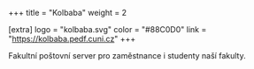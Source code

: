 +++
title = "Kolbaba"
weight = 2

[extra]
logo = "kolbaba.svg"
color = "#88C0D0"
link = "https://kolbaba.pedf.cuni.cz"
+++

Fakultní poštovní server pro zaměstnance i studenty naší fakulty.
